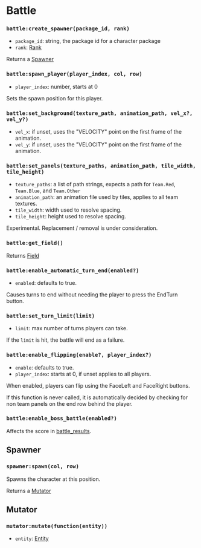 # Battle

### `battle:create_spawner(package_id, rank)`

- `package_id`: string, the package id for a character package
- `rank`: [Rank](/docs/client/lua-api/character#battlecharacterfrom_packagepackage_id-team-rank)

Returns a [Spawner](#spawner)

### `battle:spawn_player(player_index, col, row)`

- `player_index`: number, starts at 0

Sets the spawn position for this player.

### `battle:set_background(texture_path, animation_path, vel_x?, vel_y?)`

- `vel_x`: if unset, uses the "VELOCITY" point on the first frame of the animation.
- `vel_y`: if unset, uses the "VELOCITY" point on the first frame of the animation.

### `battle:set_panels(texture_paths, animation_path, tile_width, tile_height)`

- `texture_paths`: a list of path strings, expects a path for `Team.Red`, `Team.Blue`, and `Team.Other`
- `animation_path`: an animation file used by tiles, applies to all team textures.
- `tile_width`: width used to resolve spacing.
- `tile_height`: height used to resolve spacing.

Experimental. Replacement / removal is under consideration.

### `battle:get_field()`

Returns [Field](/docs/client/lua-api/field)

### `battle:enable_automatic_turn_end(enabled?)`

- `enabled`: defaults to true.

Causes turns to end without needing the player to press the EndTurn button.

### `battle:set_turn_limit(limit)`

- `limit`: max number of turns players can take.

If the `limit` is hit, the battle will end as a failure.

### `battle:enable_flipping(enable?, player_index?)`

- `enable`: defaults to true.
- `player_index`: starts at 0, if unset applies to all players.

When enabled, players can flip using the FaceLeft and FaceRight buttons.

If this function is never called, it is automatically decided by checking for non team panels on the end row behind the player.

### `battle:enable_boss_battle(enabled?)`

Affects the score in [battle_results](/docs/server/lua-api/events#battle_results).

## Spawner

### `spawner:spawn(col, row)`

Spawns the character at this position.

Returns a [Mutator](#mutator)

## Mutator

### `mutator:mutate(function(entity))`

- `entity`: [Entity](/docs/client/lua-api/entity)
